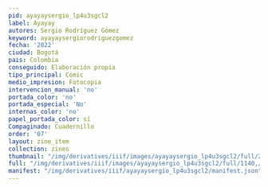 ```yaml
---
pid: ayayaysergio_lp4u3sgcl2
label: Ayayay
autores: Sergio Rodríguez Gómez
keyword: ayayaysergiorodriguezgomez
fecha: '2022'
ciudad: Bogotá
pais: Colombia
conseguido: Elaboración propia
tipo_principal: Cómic
medio_impresion: Fotocopia
intervencion_manual: 'no'
portada_color: 'no'
portada_especial: 'No'
internas_color: 'no'
papel_portada_color: sí
Compaginado: Cuadernillo
order: '07'
layout: zine_item
collection: zines
thumbnail: "/img/derivatives/iiif/images/ayayaysergio_lp4u3sgcl2/full/250,/0/default.jpg"
full: "/img/derivatives/iiif/images/ayayaysergio_lp4u3sgcl2/full/1140,/0/default.jpg"
manifest: "/img/derivatives/iiif/ayayaysergio_lp4u3sgcl2/manifest.json"
---
```

